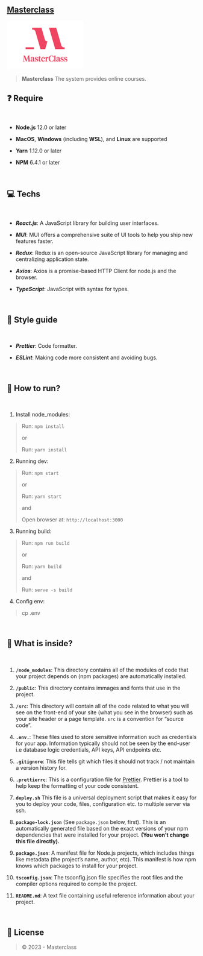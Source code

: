 ## [Masterclass](https://www.masterclass.com/)

<img src="./public/media/logo.png" alt="image desc" style="max-width: 40%;" />

> **Masterclass** The system provides online courses.
> ​

## ❓ Require

​

- **Node.js** 12.0 or later

- **MacOS**, **Windows** (including **WSL**), and **Linux** are supported

- **Yarn** 1.12.0 or later

- **NPM** 6.4.1 or later

​

## 💻 Techs

​

- **_React.js_**: A JavaScript library for building user interfaces.

- **_MUI_**: MUI offers a comprehensive suite of UI tools to help you ship new features faster.

- **_Redux_**: Redux is an open-source JavaScript library for managing and centralizing application state.

- **_Axios_**: Axios is a promise-based HTTP Client for node.js and the browser.

- **_TypeScript_**: JavaScript with syntax for types.

​

## 🎨 Style guide

​

- **_Prettier_**: Code formatter.

- **_ESLint_**: Making code more consistent and avoiding bugs.

​

## 🚀 How to run?

​

1.  Install node_modules:

> Run: `npm install`
>
> or
>
> Run: `yarn install`

2.  Running dev:

> Run: `npm start`
>
> or
>
> Run: `yarn start`
>
> and
>
> Open browser at: `http://localhost:3000`

3.  Running build:

> Run: `npm run build`
>
> or
>
> Run: `yarn build`
>
> and
>
> Run: `serve -s build`

4.  Config env:

> cp .env

​

## 🧐 What is inside?

​

1.  **`/node_modules`**: This directory contains all of the modules of code that your project depends on (npm packages) are automatically installed.

2.  **`/public`**: This directory contains immages and fonts that use in the project.

3.  **`/src`**: This directory will contain all of the code related to what you will see on the front-end of your site (what you see in the browser) such as your site header or a page template. `src` is a convention for “source code”.

4.  **`.env.`**: These files used to store sensitive information such as credentials for your app. Information typically should not be seen by the end-user i.e database logic credentials, API keys, API endpoints etc.

5.  **`.gitignore`**: This file tells git which files it should not track / not maintain a version history for.

6.  **`.prettierrc`**: This is a configuration file for [Prettier](https://prettier.io/). Prettier is a tool to help keep the formatting of your code consistent.

7.  **`deploy.sh`** This file is a universal deployment script that makes it easy for you to deploy your code, files, configuration etc. to multiple server via ssh.

8.  **`package-lock.json`** (See `package.json` below, first). This is an automatically generated file based on the exact versions of your npm dependencies that were installed for your project. **(You won’t change this file directly).**

9.  **`package.json`**: A manifest file for Node.js projects, which includes things like metadata (the project’s name, author, etc). This manifest is how npm knows which packages to install for your project.

10. **`tsconfig.json`**: The tsconfig.json file specifies the root files and the compiler options required to compile the project.

11. **`README.md`**: A text file containing useful reference information about your project.

​

## 📃 License

> © 2023 - Masterclass
